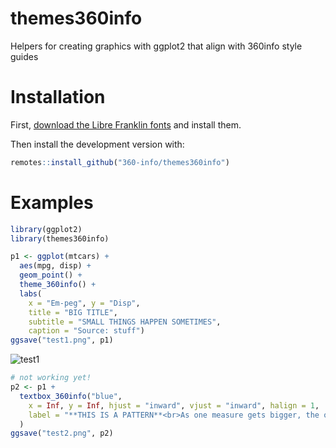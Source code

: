 # themes360info
Helpers for creating graphics with ggplot2 that align with 360info style guides

# Installation

First, [download the Libre Franklin fonts](https://fonts.google.com/specimen/Libre+Franklin) and install them.

Then install the development version with:

```r
remotes::install_github("360-info/themes360info")
```

# Examples

```r
library(ggplot2)
library(themes360info)

p1 <- ggplot(mtcars) +
  aes(mpg, disp) +
  geom_point() +
  theme_360info() +
  labs(
    x = "Em-peg", y = "Disp",
    title = "BIG TITLE",
    subtitle = "SMALL THINGS HAPPEN SOMETIMES",
    caption = "Source: stuff")
ggsave("test1.png", p1)
```

![test1](https://user-images.githubusercontent.com/6520659/143531686-ca66dbf7-2d24-46b8-9b86-23d9863ffbdc.png)


```r
# not working yet!
p2 <- p1 +
  textbox_360info("blue",
    x = Inf, y = Inf, hjust = "inward", vjust = "inward", halign = 1,
    label = "**THIS IS A PATTERN**<br>As one measure gets bigger, the other gets smaller."
  )
ggsave("test2.png", p2)
```
